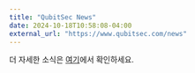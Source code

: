 ```yaml
---
title: "QubitSec News"
date: 2024-10-18T10:58:08-04:00
external_url: "https://www.qubitsec.com/news"
---
```


더 자세한 소식은 [여기](https://www.qubitsec.com/news)에서 확인하세요.
